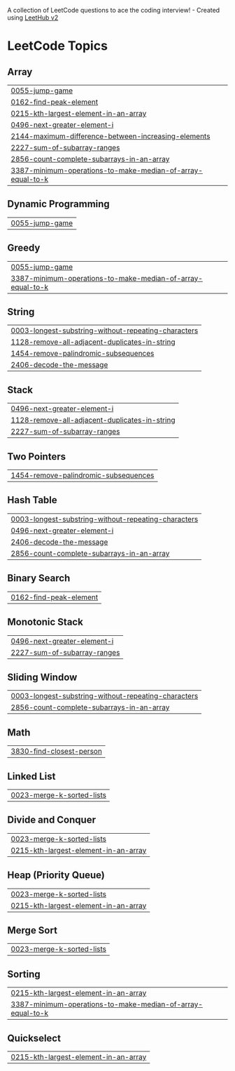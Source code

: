 A collection of LeetCode questions to ace the coding interview! - Created using [LeetHub v2](https://github.com/arunbhardwaj/LeetHub-2.0)
<!---LeetCode Topics Start-->
# LeetCode Topics
## Array
|  |
| ------- |
| [0055-jump-game](https://github.com/Saurabh4325/leetcode/tree/master/0055-jump-game) |
| [0162-find-peak-element](https://github.com/Saurabh4325/leetcode/tree/master/0162-find-peak-element) |
| [0215-kth-largest-element-in-an-array](https://github.com/Saurabh4325/leetcode/tree/master/0215-kth-largest-element-in-an-array) |
| [0496-next-greater-element-i](https://github.com/Saurabh4325/leetcode/tree/master/0496-next-greater-element-i) |
| [2144-maximum-difference-between-increasing-elements](https://github.com/Saurabh4325/leetcode/tree/master/2144-maximum-difference-between-increasing-elements) |
| [2227-sum-of-subarray-ranges](https://github.com/Saurabh4325/leetcode/tree/master/2227-sum-of-subarray-ranges) |
| [2856-count-complete-subarrays-in-an-array](https://github.com/Saurabh4325/leetcode/tree/master/2856-count-complete-subarrays-in-an-array) |
| [3387-minimum-operations-to-make-median-of-array-equal-to-k](https://github.com/Saurabh4325/leetcode/tree/master/3387-minimum-operations-to-make-median-of-array-equal-to-k) |
## Dynamic Programming
|  |
| ------- |
| [0055-jump-game](https://github.com/Saurabh4325/leetcode/tree/master/0055-jump-game) |
## Greedy
|  |
| ------- |
| [0055-jump-game](https://github.com/Saurabh4325/leetcode/tree/master/0055-jump-game) |
| [3387-minimum-operations-to-make-median-of-array-equal-to-k](https://github.com/Saurabh4325/leetcode/tree/master/3387-minimum-operations-to-make-median-of-array-equal-to-k) |
## String
|  |
| ------- |
| [0003-longest-substring-without-repeating-characters](https://github.com/Saurabh4325/leetcode/tree/master/0003-longest-substring-without-repeating-characters) |
| [1128-remove-all-adjacent-duplicates-in-string](https://github.com/Saurabh4325/leetcode/tree/master/1128-remove-all-adjacent-duplicates-in-string) |
| [1454-remove-palindromic-subsequences](https://github.com/Saurabh4325/leetcode/tree/master/1454-remove-palindromic-subsequences) |
| [2406-decode-the-message](https://github.com/Saurabh4325/leetcode/tree/master/2406-decode-the-message) |
## Stack
|  |
| ------- |
| [0496-next-greater-element-i](https://github.com/Saurabh4325/leetcode/tree/master/0496-next-greater-element-i) |
| [1128-remove-all-adjacent-duplicates-in-string](https://github.com/Saurabh4325/leetcode/tree/master/1128-remove-all-adjacent-duplicates-in-string) |
| [2227-sum-of-subarray-ranges](https://github.com/Saurabh4325/leetcode/tree/master/2227-sum-of-subarray-ranges) |
## Two Pointers
|  |
| ------- |
| [1454-remove-palindromic-subsequences](https://github.com/Saurabh4325/leetcode/tree/master/1454-remove-palindromic-subsequences) |
## Hash Table
|  |
| ------- |
| [0003-longest-substring-without-repeating-characters](https://github.com/Saurabh4325/leetcode/tree/master/0003-longest-substring-without-repeating-characters) |
| [0496-next-greater-element-i](https://github.com/Saurabh4325/leetcode/tree/master/0496-next-greater-element-i) |
| [2406-decode-the-message](https://github.com/Saurabh4325/leetcode/tree/master/2406-decode-the-message) |
| [2856-count-complete-subarrays-in-an-array](https://github.com/Saurabh4325/leetcode/tree/master/2856-count-complete-subarrays-in-an-array) |
## Binary Search
|  |
| ------- |
| [0162-find-peak-element](https://github.com/Saurabh4325/leetcode/tree/master/0162-find-peak-element) |
## Monotonic Stack
|  |
| ------- |
| [0496-next-greater-element-i](https://github.com/Saurabh4325/leetcode/tree/master/0496-next-greater-element-i) |
| [2227-sum-of-subarray-ranges](https://github.com/Saurabh4325/leetcode/tree/master/2227-sum-of-subarray-ranges) |
## Sliding Window
|  |
| ------- |
| [0003-longest-substring-without-repeating-characters](https://github.com/Saurabh4325/leetcode/tree/master/0003-longest-substring-without-repeating-characters) |
| [2856-count-complete-subarrays-in-an-array](https://github.com/Saurabh4325/leetcode/tree/master/2856-count-complete-subarrays-in-an-array) |
## Math
|  |
| ------- |
| [3830-find-closest-person](https://github.com/Saurabh4325/leetcode/tree/master/3830-find-closest-person) |
## Linked List
|  |
| ------- |
| [0023-merge-k-sorted-lists](https://github.com/Saurabh4325/leetcode/tree/master/0023-merge-k-sorted-lists) |
## Divide and Conquer
|  |
| ------- |
| [0023-merge-k-sorted-lists](https://github.com/Saurabh4325/leetcode/tree/master/0023-merge-k-sorted-lists) |
| [0215-kth-largest-element-in-an-array](https://github.com/Saurabh4325/leetcode/tree/master/0215-kth-largest-element-in-an-array) |
## Heap (Priority Queue)
|  |
| ------- |
| [0023-merge-k-sorted-lists](https://github.com/Saurabh4325/leetcode/tree/master/0023-merge-k-sorted-lists) |
| [0215-kth-largest-element-in-an-array](https://github.com/Saurabh4325/leetcode/tree/master/0215-kth-largest-element-in-an-array) |
## Merge Sort
|  |
| ------- |
| [0023-merge-k-sorted-lists](https://github.com/Saurabh4325/leetcode/tree/master/0023-merge-k-sorted-lists) |
## Sorting
|  |
| ------- |
| [0215-kth-largest-element-in-an-array](https://github.com/Saurabh4325/leetcode/tree/master/0215-kth-largest-element-in-an-array) |
| [3387-minimum-operations-to-make-median-of-array-equal-to-k](https://github.com/Saurabh4325/leetcode/tree/master/3387-minimum-operations-to-make-median-of-array-equal-to-k) |
## Quickselect
|  |
| ------- |
| [0215-kth-largest-element-in-an-array](https://github.com/Saurabh4325/leetcode/tree/master/0215-kth-largest-element-in-an-array) |
<!---LeetCode Topics End-->